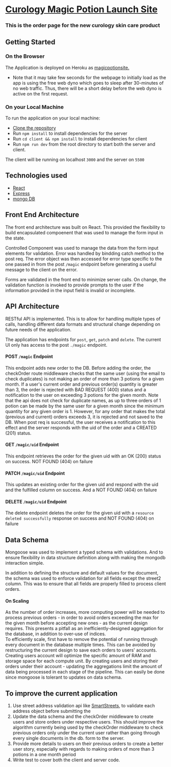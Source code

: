 # <a href="https://magicpotionsite.herokuapp.com/" target="_blank">Curology Magic Potion Launch Site</a>
### This is the order page for the new curology skin care product
## Getting Started
### On the Browser
The Application is deployed on Heroku as <a href="https://magicpotionsite.herokuapp.com/">magicpotionsite.</a>
- Note that it may take few seconds for the webpage to initially load as
the app is using the free web dyno which goes to sleep after 30-minutes of no web
traffic. Thus, there will be a short delay before the web dyno is active on the first request.

### On your Local Machine
To run the application on your local machine: 
- <a href="https://github.com/rexosariemen/magicpotionsite.git">Clone the repository</a>
- Run `npm install` to install dependencies for the server
- Run `cd client && npm install` to install dependencies for client
- Run `npm run dev` from the root directory to start both the server and client.

The client will be running on localhost `3000` and the server on `5500`

## Technologies used
- <a href="https://github.com/facebook/react" alt="">React</a>
- <a href="https://github.com/expressjs/express" alt="">Express</a>
- <a href="https://github.com/expressjs/express" alt="">mongo DB</a>

## Front End Architecture
The front end architecture was built on React. This provided the flexibility to
build encapsulated compoenent that was used to manage the form input in the state.

Controlled Component was used to manage the data from the form input elements
for validation. 
Error was handled by bindding catch method to the post req. The error object was then accessed for error type specific to the one passed in from the post `/magic` endpoint before generating a useful message to the client on the error. 

Forms are validated in the front end to minimize server calls. On change, the 
validation function is invoked to provide prompts to the user if the information
provided in the input field is invalid or incomplete.

## API Architecture
RESTful API is implemented. This is to allow for handling multiple types of  calls, handling different data formats and structural change depending on future needs of the application. 

The application has endpoints for `post`, `get`, `patch` and `delete`. The current UI only
has access to the post `./magic` endpoint.
#### POST `/magic` Endpoint
This endpoint adds new order to the DB. Before adding the order, the checkOrder 
route middleware checks that the same user (using the email to check duplicates)
is not making an order of more than 3 potions for a given month. If a user's
current order and previous order(s) quantity is greater than 3, the
order is rejected with BAD REQUEST (400) status and a notification to the user on 
exceeding 3 potions for the given month.
Note that the api does not check for duplicate names, as up to three orders of 1 potion 
can be made by the same user for a given month since the minimum quantity for any
given order is 1. However, for any order that makes the total (previous and current)
orders exceeds 3, it is rejected and not saved to the DB.
When post req is successful, the user receives a notification to this effect and 
the server responds with the uid of the order and a CREATED (201) status.
#### GET `/magic/uid` Endpoint
This endpoint retrieves the order for the given uid with an OK (200) status on success.
NOT FOUND (404) on failure
#### PATCH `/magic/uid` Endpoint
This updates an existing order for the given uid and respond with the 
uid and the fulfilled column on success. And a NOT FOUND (404) on failure
#### DELETE `/magic/uid` Endpoint
The delete endpoint deletes the order for the given uid with a `resource deleted successfully` response on success and NOT FOUND (404) on failure

## Data Schema
Mongoose was used to implement a typed schema with validations. And to ensure 
flexibility in data structure definition along with making the mongodb interaction
simple. 

In addition to defining the structure and default values for the document, the schema
was used to enforce validation for all fields except the street2 column. This was to ensure
that all fields are properly filled to process client orders.
#### On Scaling
As the number of order increases, more computing power will be needed to process 
previous orders - in order to avoid orders exceeding the max for the given month before accepting new ones - as the 
current design requires. This presents a pitfall as an inefficiently-designed 
aggregation for the database, in addition to over-use of indices. <br />
To efficiently scale, first have to remove the potential of running through every 
document in the database multiple times. This can be avoided by restructuring the 
current design to save each orders to users' accounts. Creating users account will 
optimize the specific amount of RAM and storage space for each compute unit.
By creating users and storing their orders under their account - updating the 
aggregations limit the amount of data being processed in each stage of the pipeline.
This can easily be done since mongoose is tolerant to updates on data schema.

## To improve the current application
1. Use street address validation api like <a href="https://smartystreets.com/products/apis/us-street-api">SmartStreets</a>, to validate each address object before submitting the 
2. Update the data schema and the checkOrder middleware to create users and store 
orders under respective users. This should improve the algorithm currently being used by the
checkOrder middleware to check previous orders only under the current user rather than 
going through every single documents in the db.
form to the server.
3. Provide more details to users on their previous orders to create a better 
user story, especially with regards to making orders of more than 3 potions in 
a one month period
4. Write test to cover both the client and server code.